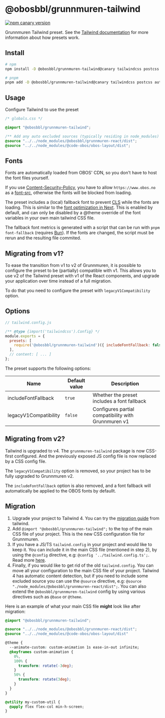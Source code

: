 # @obosbbl/grunnmuren-tailwind

[![npm canary version](https://img.shields.io/npm/v/@obosbbl%2Fgrunnmuren-tailwind/canary.svg)](https://www.npmjs.com/package/@obosbbl/grunnmuren-tailwind)

Grunnmuren Tailwind preset. See the [Tailwind documentation](https://tailwindcss.com/docs/presets) for more information about how presets work.

## Install

```sh
# npm
npm install -D @obosbbl/grunnmuren-tailwind@canary tailwindcss postcss autoprefixer

# pnpm
pnpm add -D @obosbbl/grunnmuren-tailwind@canary tailwindcss postcss autoprefixer
```

## Usage

Configure Tailwind to use the preset

```css
/* globals.css */

@import "@obosbbl/grunnmuren-tailwind";

/** Add any auto excluded sources (typically residing in node_modules) */
@source "../../node_modules/@obosbbl/grunnmuren-react/dist";
@source "../../node_modules/@code-obos/obos-layout/dist";
```

## Fonts

Fonts are automatically loaded from OBOS' CDN, so you don't have to host the font files yourself.

If you use [Content-Security-Policy](https://developer.mozilla.org/en-US/docs/Web/HTTP/CSP), you have to allow `https://www.obos.no` as a [font-src](https://developer.mozilla.org/en-US/docs/Web/HTTP/Headers/Content-Security-Policy/font-src), otherwise the fonts will be blocked from loading.

The preset includes a (local) fallback font to prevent [CLS](https://web.dev/articles/cls) while the fonts are loading. This is similar to the [font optimization in Next](https://nextjs.org/docs/app/building-your-application/optimizing/fonts). This is enabled by default, and can only be disabled by a @theme override of the font variables in your own main tailwind CSS file.

The fallback font metrics is generated with a script that can be run with `pnpm font-fallback` (requires [Bun](https://bun.sh/)). If the fonts are changed, the script must be rerun and the resulting file commited.

## Migrating from v1?

To ease the transition from v1 to v2 of Grunnmuren, it is possible to configure the preset to be (partially) compatible with v1. This allows you to use v2 of the Tailwind preset with v1 of the React components, and upgrade your application over time instead of a full migration.

To do that you need to configure the preset with `legacyV1Compatibility` option.

## Options

```js
// tailwind.config.js

/** @type {import('tailwindcss').Config} */
module.exports = {
  presets: [
    require('@obosbbl/grunnmuren-tailwind')({ includeFontFallback: false }),
  ],
  // content: [ ... ]
};
```

The preset supports the following options:

| Name                  | Default value | Description                                         |
| --------------------- | ------------- | --------------------------------------------------- |
| includeFontFallback   | `true`        | Whether the preset includes a font fallback         |
| legacyV1Compatibility | `false`       | Configures partial compatibility with Grunnmuren v1 |

## Migrating from v2?
Tailwind is upgraded to v4. The `grunnmuren-tailwind` package is now CSS-first configured. And the previously exposed JS config file is now replaced by a CSS config file.

The `legacyV1Compatibility` option is removed, so your project has to be fully upgraded to Grunnmuren v2.

The `includeFontFallback` option is also removed, and a font fallback will automatically be applied to the OBOS fonts by defaullt.

## Migration
1. Upgrade your project to Tailwind 4. You can try the [migration guide](https://tailwindcss.com/docs/upgrade-guide)
 from tailwind.
2. Add `@import "@obosbbl/grunnmuren-tailwind";` to the top of the main CSS file of your project. This is the new CSS configuration file for Grunnmuren.
3. If you have a JS/TS `tailwind.config` in your project and would like to keep it. You can include it in the main CSS file (mentioned in step 2), by using the `@config` directive, e.g: `@config '../tailwind.config.ts';`. Read more [here](https://tailwindcss.com/docs/functions-and-directives#compatibility).
4. Finally, if you would like to get rid of the old `tailwind.config`. You can move all your configuration to the main CSS file of your project. Tailwind 4 has automatic content detection, but if you need to include some excluded source you can use the `@source` directive, e.g: `@source "./node_modules/@obosbbl/grunnmuren-react/dist";`. You can also extend the `@obosbbl/grunnmuren-tailwind` config by using various directives such as `@base` or `@theme`.

Here is an example of what your main CSS file __might__ look like after migration:

``` CSS
@import "@obosbbl/grunnmuren-tailwind";

@source "../../node_modules/@obosbbl/grunnmuren-react/dist";
@source "../../node_modules/@code-obos/obos-layout/dist"

@theme {
  --animate-custom: custom-animation 1s ease-in-out infinite;
  @keyframes custom-animation {
    0%,
    100% {
      transform: rotate(-3deg);
    }
    50% {
      transform: rotate(3deg);
    }
  }
}

@utility my-custom-util {
  @apply flex flex-col min-h-screen;
}
```

